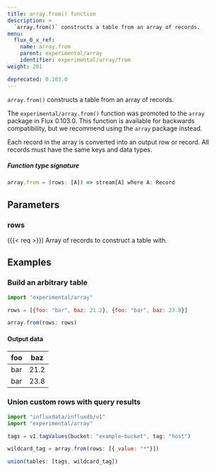 ```yaml
---
title: array.from() function
description: >
  `array.from()` constructs a table from an array of records.
menu:
  flux_0_x_ref:
    name: array.from
    parent: experimental/array
    identifier: experimental/array/from
weight: 201

deprecated: 0.103.0
---
```


<!------------------------------------------------------------------------------

IMPORTANT: This page was generated from comments in the Flux source code. Any
edits made directly to this page will be overwritten the next time the
documentation is generated. 

To make updates to this documentation, update the function comments above the
function definition in the Flux source code:

https://github.com/influxdata/flux/blob/master/stdlib/experimental/array/array.flux#L56-L56

Contributing to Flux: https://github.com/influxdata/flux#contributing
Fluxdoc syntax: https://github.com/influxdata/flux/blob/master/docs/fluxdoc.md

------------------------------------------------------------------------------->

`array.from()` constructs a table from an array of records.

The `experimental/array.from()` function was promoted to the `array` package in
Flux 0.103.0. This function is available for backwards compatibility, but we
recommend using the `array` package instead.


Each record in the array is converted into an output row or record. All
records must have the same keys and data types.

##### Function type signature

```js
array.from = (rows: [A]) => stream[A] where A: Record
```

## Parameters

### rows

({{< req >}})
Array of records to construct a table with.


## Examples


### Build an arbitrary table

```js
import "experimental/array"

rows = [{foo: "bar", baz: 21.2}, {foo: "bar", baz: 23.8}]

array.from(rows: rows)
```


#### Output data

| foo  | baz  |
| ---- | ---- |
| bar  | 21.2 |
| bar  | 23.8 |


### Union custom rows with query results

```js
import "influxdata/influxdb/v1"
import "experimental/array"

tags = v1.tagValues(bucket: "example-bucket", tag: "host")

wildcard_tag = array.from(rows: [{_value: "*"}])

union(tables: [tags, wildcard_tag])
```

